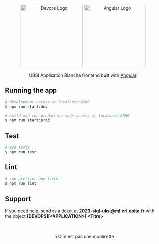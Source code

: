<p align="center">
  <img src="https://logo.devops.ubsi.fr" width="200" alt="Devops Logo" />
  <a href="http://angular.io/" target="blank"><img src="https://upload.wikimedia.org/wikipedia/commons/thumb/c/cf/Angular_full_color_logo.svg/640px-Angular_full_color_logo.svg.png" width="200" alt="Angular Logo" /></a>
  <p align="center">UBSI Application Blanche frontend built with <a href="https://angular.io/docs" target="_blank">Angular</a>.</p>
</p>

## Running the app

```bash
# development access at localhost:4200
$ npm run start:dev

# build and run production mode access at localhost:8080
$ npm run start:prod
```

## Test

```bash
# e2e tests
$ npm run test
```

## Lint
```bash
# run prettier and linter
$ npm run lint
```

## Support

If you need help, send us a ticket at **2023-sigl-ubsi@ml.cri.epita.fr** with the object **\[DEVOPS]\[\<APPLICATION>] \<Titre>**

<p align="center">
  <br>
  <br>
  La CI n'est pas une moulinette
</p>
